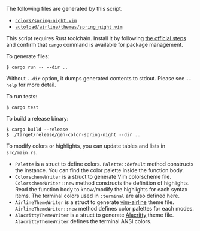The following files are generated by this script.

- [`colors/spring-night.vim`](../colors/sprint-night.vim)
- [`autoload/airline/themes/spring_night.vim`](../autoload/airline/themes/spring_night.vim)

This script requires Rust toolchain. Install it by following [the official steps](https://www.rust-lang.org/en-US/install.html)
and confirm that `cargo` command is available for package management.

To generate files:

```
$ cargo run -- --dir ..
```

Without `--dir` option, it dumps generated contents to stdout. Please see `--help` for more detail.

To run tests:

```
$ cargo test
```

To build a release binary:

```
$ cargo build --release
$ ./target/release/gen-color-spring-night --dir ..
```

To modify colors or highlights, you can update tables and lists in `src/main.rs`.

- `Palette` is a struct to define colors. `Palette::default` method constructs the instance. You
  can find the color palette inside the function body.
- `ColorschemeWriter` is a struct to generate Vim colorscheme file. `ColorschemeWriter::new` method
  constructs the definition of highlights. Read the function body to know/modify the highlights for
  each syntax items. The terminal colors used in `:terminal` are also defined here.
- `AirlineThemeWriter` is a struct to generate [vim-airline](https://github.com/vim-airline/vim-airline)
  theme file. `AirlineThemeWriter::new` method defines color palettes for each modes.
- `AlacrittyThemeWriter` is a struct to generate [Alacritty](https://alacritty.org/) theme file.
  `AlacrittyThemeWriter` defines the terminal ANSI colors.
